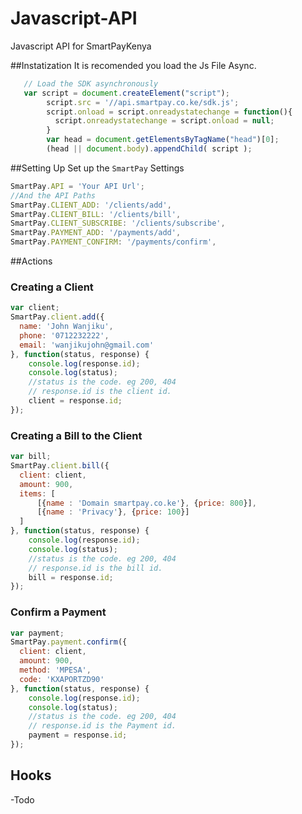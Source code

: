 # Javascript-API
Javascript API for SmartPayKenya

##Instatization
It is recomended you load the Js File Async.

```javascript
   // Load the SDK asynchronously
   var script = document.createElement("script");  
        script.src = '//api.smartpay.co.ke/sdk.js';  
        script.onload = script.onreadystatechange = function(){  
          script.onreadystatechange = script.onload = null;  
        }  
        var head = document.getElementsByTagName("head")[0];  
        (head || document.body).appendChild( script ); 
```
##Setting Up
Set up the `SmartPay` Settings

```javascript
SmartPay.API = 'Your API Url';
//And the API Paths
SmartPay.CLIENT_ADD: '/clients/add',
SmartPay.CLIENT_BILL: '/clients/bill',
SmartPay.CLIENT_SUBSCRIBE: '/clients/subscribe',
SmartPay.PAYMENT_ADD: '/payments/add',
SmartPay.PAYMENT_CONFIRM: '/payments/confirm',
```
##Actions
### Creating a Client
```javascript
var client;
SmartPay.client.add({
  name: 'John Wanjiku',
  phone: '0712232222',
  email: 'wanjikujohn@gmail.com'
}, function(status, response) {
    console.log(response.id);
    console.log(status);
    //status is the code. eg 200, 404
    // response.id is the client id.
    client = response.id;
});
```
### Creating a Bill to the Client
```javascript
var bill;
SmartPay.client.bill({
  client: client,
  amount: 900,
  items: [
      [{name : 'Domain smartpay.co.ke'}, {price: 800}],
      [{name : 'Privacy'}, {price: 100}]
  ]
}, function(status, response) {
    console.log(response.id);
    console.log(status);
    //status is the code. eg 200, 404
    // response.id is the bill id.
    bill = response.id;
});
```
### Confirm a Payment
```javascript
var payment;
SmartPay.payment.confirm({
  client: client,
  amount: 900,
  method: 'MPESA',
  code: 'KXAPORTZD90'
}, function(status, response) {
    console.log(response.id);
    console.log(status);
    //status is the code. eg 200, 404
    // response.id is the Payment id.
    payment = response.id;
});
```

## Hooks
-Todo

